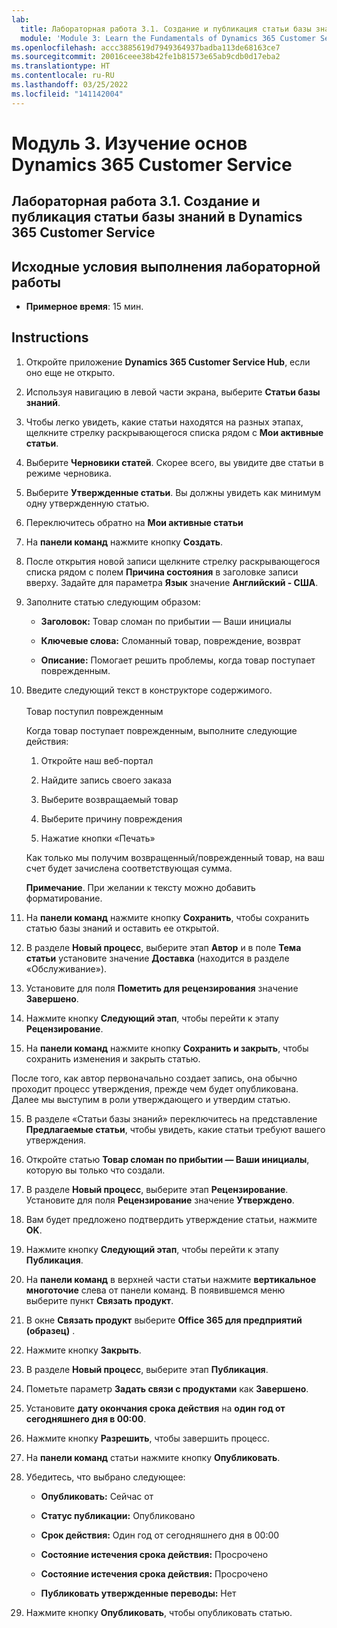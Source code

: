 ```yaml
---
lab:
  title: Лабораторная работа 3.1. Создание и публикация статьи базы знаний в Dynamics 365 Customer Service
  module: 'Module 3: Learn the Fundamentals of Dynamics 365 Customer Service'
ms.openlocfilehash: accc3885619d7949364937badba113de68163ce7
ms.sourcegitcommit: 20016ceee38b42fe1b81573e65ab9cdb0d17eba2
ms.translationtype: HT
ms.contentlocale: ru-RU
ms.lasthandoff: 03/25/2022
ms.locfileid: "141142004"
---
```

<a name="module-3-learn-the-fundamentals-of-dynamics-365-customer-service"></a>Модуль 3. Изучение основ Dynamics 365 Customer Service
========================

## <a name="practice-lab-31---create-and-publish-a-knowlege-article-in-dynamics-365-customer-service"></a>Лабораторная работа 3.1. Создание и публикация статьи базы знаний в Dynamics 365 Customer Service

## <a name="lab-setup"></a>Исходные условия выполнения лабораторной работы

  - **Примерное время**: 15 мин.

## <a name="instructions"></a>Instructions

1. Откройте приложение **Dynamics 365 Customer Service Hub**, если оно еще не открыто. 

2. Используя навигацию в левой части экрана, выберите **Статьи базы знаний**. 

3. Чтобы легко увидеть, какие статьи находятся на разных этапах, щелкните стрелку раскрывающегося списка рядом с **Мои активные статьи**. 

4. Выберите **Черновики статей**. Скорее всего, вы увидите две статьи в режиме черновика.

5. Выберите **Утвержденные статьи**. Вы должны увидеть как минимум одну утвержденную статью.  

6. Переключитесь обратно на **Мои активные статьи**

7. На **панели команд** нажмите кнопку **Создать**. 

8. После открытия новой записи щелкните стрелку раскрывающегося списка рядом с полем **Причина состояния** в заголовке записи вверху. Задайте для параметра **Язык** значение **Английский - США**.

8. Заполните статью следующим образом:

    - **Заголовок:** Товар сломан по прибытии — Ваши инициалы

    - **Ключевые слова:** Сломанный товар, повреждение, возврат

    - **Описание:** Помогает решить проблемы, когда товар поступает поврежденным. 

9. Введите следующий текст в конструкторе содержимого.   
‎  
‎   Товар поступил поврежденным

    Когда товар поступает поврежденным, выполните следующие действия:

    1. Откройте наш веб-портал

    2. Найдите запись своего заказа

    3. Выберите возвращаемый товар

    4. Выберите причину повреждения

    5. Нажатие кнопки «Печать»

    Как только мы получим возвращенный/поврежденный товар, на ваш счет будет зачислена соответствующая сумма.

    **Примечание**. При желании к тексту можно добавить форматирование. 

10. На **панели команд** нажмите кнопку **Сохранить**, чтобы сохранить статью базы знаний и оставить ее открытой. 

11. В разделе **Новый процесс**, выберите этап **Автор** и в поле **Тема статьи** установите значение **Доставка** (находится в разделе «Обслуживание»). 

12. Установите для поля **Пометить для рецензирования** значение **Завершено**.

13. Нажмите кнопку **Следующий этап**, чтобы перейти к этапу **Рецензирование**.

14. На **панели команд** нажмите кнопку **Сохранить и закрыть**, чтобы сохранить изменения и закрыть статью.

После того, как автор первоначально создает запись, она обычно проходит процесс утверждения, прежде чем будет опубликована. Далее мы выступим в роли утверждающего и утвердим статью. 

15. В разделе «Статьи базы знаний» переключитесь на представление **Предлагаемые статьи**, чтобы увидеть, какие статьи требуют вашего утверждения. 

16. Откройте статью **Товар сломан по прибытии — Ваши инициалы**, которую вы только что создали.

17. В разделе **Новый процесс**, выберите этап **Рецензирование**. Установите для поля **Рецензирование** значение **Утверждено**.

18. Вам будет предложено подтвердить утверждение статьи, нажмите **OK**. 

19. Нажмите кнопку **Следующий этап**, чтобы перейти к этапу **Публикация**. 

20. На **панели команд** в верхней части статьи нажмите **вертикальное многоточие** слева от панели команд. В появившемся меню выберите пункт **Связать продукт**. 

21. В окне **Связать продукт** выберите **Office 365 для предприятий (образец)** .

22. Нажмите кнопку **Закрыть**. 

23. В разделе **Новый процесс**, выберите этап **Публикация**. 

24. Пометьте параметр **Задать связи с продуктами** как **Завершено**. 

25. Установите **дату окончания срока действия** на **один год от сегодняшнего дня в 00:00**. 

26. Нажмите кнопку **Разрешить**, чтобы завершить процесс. 

27. На **панели команд** статьи нажмите кнопку **Опубликовать**. 

28. Убедитесь, что выбрано следующее:

    - **Опубликовать:** Сейчас от

    - **Статус публикации:** Опубликовано

    - **Срок действия:** Один год от сегодняшнего дня в 00:00

    - **Состояние истечения срока действия:** Просрочено

    - **Состояние истечения срока действия:** Просрочено

    - **Публиковать утвержденные переводы:** Нет
    
29. Нажмите кнопку **Опубликовать**, чтобы опубликовать статью.


